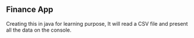 ## Finance App
Creating this in java for learning purpose, It will read a CSV file and present all the data on the console.
